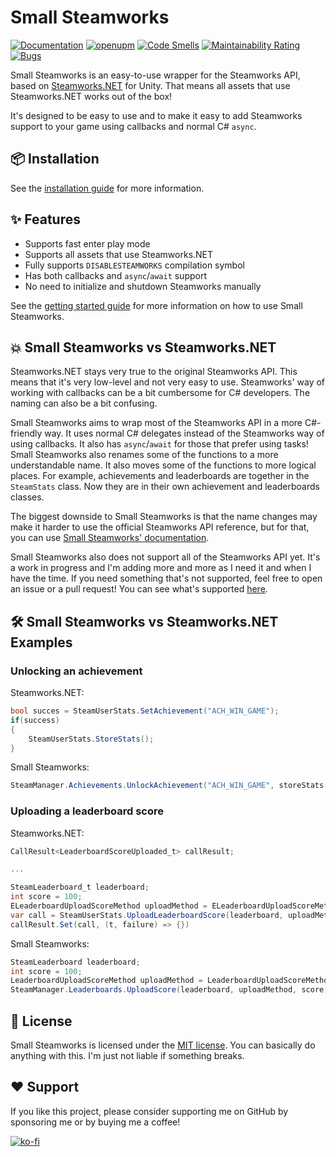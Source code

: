 # Small Steamworks

[![Documentation](https://img.shields.io/badge/-documentation-informational)](https://hertzole.github.io/small-steamworks/)
[![openupm](https://img.shields.io/npm/v/se.hertzole.small-steamworks?label=openupm&registry_uri=https://package.openupm.com)](https://openupm.com/packages/se.hertzole.small-steamworks/)
[![Code Smells](https://sonarcloud.io/api/project_badges/measure?project=small-steamworks&metric=code_smells)](https://sonarcloud.io/summary/new_code?id=small-steamworks)
[![Maintainability Rating](https://sonarcloud.io/api/project_badges/measure?project=small-steamworks&metric=sqale_rating)](https://sonarcloud.io/summary/new_code?id=small-steamworks)
[![Bugs](https://sonarcloud.io/api/project_badges/measure?project=small-steamworks&metric=bugs)](https://sonarcloud.io/summary/new_code?id=small-steamworks)

Small Steamworks is an easy-to-use wrapper for the Steamworks API, based on [Steamworks.NET](https://github.com/rlabrecque/Steamworks.NET) for Unity. That means all assets that use Steamworks.NET works out of the box!

It's designed to be easy to use and to make it easy to add Steamworks support to your game using callbacks and normal C# `async`.

## 📦 Installation

See the [installation guide](https://hertzole.github.io/small-steamworks/installation) for more information.

## ✨ Features
- Supports fast enter play mode
- Supports all assets that use Steamworks.NET
- Fully supports `DISABLESTEAMWORKS` compilation symbol
- Has both callbacks and `async`/`await` support
- No need to initialize and shutdown Steamworks manually

See the [getting started guide](https://hertzole.github.io/small-steamworks/getting-started) for more information on how to use Small Steamworks.

## 💥 Small Steamworks vs Steamworks.NET

Steamworks.NET stays very true to the original Steamworks API. This means that it's very low-level and not very easy to use. Steamworks' way of working with callbacks can be a bit cumbersome for C# developers. The naming can also be a bit confusing.  

Small Steamworks aims to wrap most of the Steamworks API in a more C#-friendly way. It uses normal C# delegates instead of the Steamworks way of using callbacks. It also has `async`/`await` for those that prefer using tasks! Small Steamworks also renames some of the functions to a more understandable name. It also moves some of the functions to more logical places. For example, achievements and leaderboards are together in the `SteamStats` class. Now they are in their own achievement and leaderboards classes.

The biggest downside to Small Steamworks is that the name changes may make it harder to use the official Steamworks API reference, but for that, you can use [Small Steamworks' documentation](https://hertzole.github.io/small-steamworks/).

Small Steamworks also does not support all of the Steamworks API yet. It's a work in progress and I'm adding more and more as I need it and when I have the time. If you need something that's not supported, feel free to open an issue or a pull request! You can see what's supported [here](https://hertzole.se/small-steamworks/#development-progress).

## 🛠 Small Steamworks vs Steamworks.NET Examples

### Unlocking an achievement

Steamworks.NET:
```csharp
bool succes = SteamUserStats.SetAchievement("ACH_WIN_GAME");
if(success)
{
    SteamUserStats.StoreStats();
}
```

Small Steamworks:
```csharp
SteamManager.Achievements.UnlockAchievement("ACH_WIN_GAME", storeStats: true);
```

### Uploading a leaderboard score

Steamworks.NET:
```csharp
CallResult<LeaderboardScoreUploaded_t> callResult;

...

SteamLeaderboard_t leaderboard;
int score = 100;
ELeaderboardUploadScoreMethod uploadMethod = ELeaderboardUploadScoreMethod.k_ELeaderboardUploadScoreMethodKeepBest;
var call = SteamUserStats.UploadLeaderboardScore(leaderboard, uploadMethod, score, null, 0);
callResult.Set(call, (t, failure) => {})
```

Small Steamworks:
```csharp
SteamLeaderboard leaderboard;
int score = 100;
LeaderboardUploadScoreMethod uploadMethod = LeaderboardUploadScoreMethod.KeepBest;
SteamManager.Leaderboards.UploadScore(leaderboard, uploadMethod, score, null, (success, leaderboard, score, scoreChanged, newRank, previousRank) => {});
```

## 📃 License

Small Steamworks is licensed under the [MIT license](https://github.com/Hertzole/small-steamworks/blob/master/LICENSE.md). You can basically do anything with this. I'm just not liable if something breaks.

## ♥ Support

If you like this project, please consider supporting me on GitHub by sponsoring me or by buying me a coffee!

[![ko-fi](https://ko-fi.com/img/githubbutton_sm.svg)](https://ko-fi.com/I2I4IHAK)
